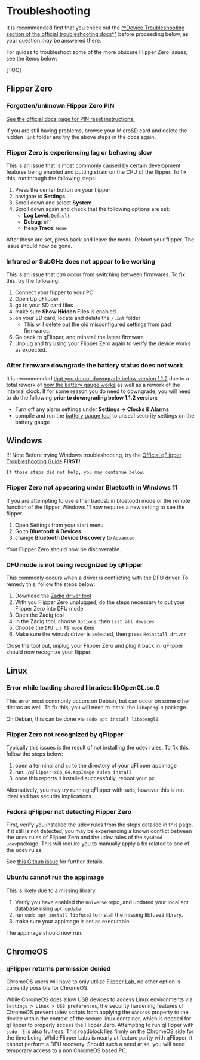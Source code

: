 # Troubleshooting
It is recommended first that you check out the [^^Device Troubleshooting section of the official troubleshooting docs^^](https://support.flipper.net/hc/en-us) before proceeding below, as your question *may* be answered there. 

For guides to troubleshoot some of the more obscure Flipper Zero issues, see the items below:

[TOC]

## Flipper Zero

### Forgotten/unknown Flipper Zero PIN
[See the official docs page for PIN reset instructions.](https://docs.flipper.net/basics/control#c_9ya)

If you are still having problems, browse your MicroSD card and delete the hidden `.int` folder and try the above steps in the docs again. 


### Flipper Zero is experiencing lag or behaving slow
This is an issue that is most commonly caused by certain development features being enabled and putting strain on the CPU of the flipper. 
To fix this, run through the following steps:

1. Press the center button on your flipper
1. navigate to **Settings**
1. Scroll down and select **System**
1. Scroll down again and check that the following options are set:
    - **Log Level**: `Default`
    - **Debug**: `OFF`
    - **Heap Trace**: `None`

After these are set, press back and leave the menu. Reboot your flipper. The issue should now be gone. 

### Infrared or SubGHz does not appear to be working
This is an issue that *can* occur from switching between firmwares. To fix this, try the following:

1. Connect your flipper to your PC
1. Open Up qFlipper
1. go to your SD card files
1. make sure **Show Hidden Files** is enabled
1. on your SD card, locate and delete the `/.int` folder
    - This will delete out the old misconfigured settings from past firmwares.
1. Go back to qFlipper, and reinstall the latest firmware
1. Unplug and try using your Flipper Zero again to verify the device works as expected.

### After firmware downgrade the battery status does not work
It is recommended [that you do not downgrade below version 1.1.2](https://github.com/flipperdevices/flipperzero-firmware/releases/tag/1.1.2) due to a total rework of [how the battery gauge works](https://github.com/flipperdevices/flipperzero-firmware/pull/3912) as well as a rework of the internal clock. If for some reason you do need to downgrade, you will need to do the following **prior to downgrading below 1.1.2 version:**

- Turn off any alarm settings under **Settings -> Clocks & Alarms**
- compile and run the [battery gauge tool](https://github.com/skotopes/flipperzero_gauge_tool) to unseal security settings on the battery gauge


## Windows

!!! Note
    Before trying Windows troubleshooting, try the [Official qFlipper Troubleshooting Guide](https://docs.flipper.net/qFlipper/windows-debug) **FIRST!**
    
    If those steps did not help, you may continue below.

### Flipper Zero not appearing under Bluetooth in Windows 11
If you are attempting to use either badusb in bluetooth mode or the remote function of the flipper, Windows 11 now requires a new setting to see the flipper. 

1. Open Settings from your start menu
1. Go to **Bluetooth & Devices**
1. change **Bluetooth Device Discovery** to `Advanced`

Your Flipper Zero should now be discoverable. 

### DFU mode is not being recognized by qFlipper
This commonly occurs when a driver is conflicting with the DFU driver.
To remedy this, follow the steps below:

1. Download the [Zadig driver tool](https://github.com/pbatard/libwdi/releases/)
1. With you Flipper Zero unplugged, do the steps necessary to put your Flipper Zero into DFU mode
1. Open the Zadig tool
1. In the Zadig tool, choose `Options`, then `List all devices`
1. Choose the `DFU in FS mode` item
1. Make sure the winusb driver is selected, then press `Reinstall driver`

Close the tool out, unplug your Flipper Zero and plug it back in. qFlipper should now recognize your flipper.

## Linux

### Error while loading shared libraries: libOpenGL.so.0
This error most commonly occurs on Debian, but can occur on some other distros as well. 
To fix this, you will need to install the `libopengl0` package.

On Debian, this can be done via `sudo apt install libopengl0`. 


### Flipper Zero not recognized by qFlipper
Typically this issues is the result of not installing the udev rules. To fix this, follow the steps below:

1. open a terminal and `cd` to the directory of your qFlipper appimage
1. run `./qFlipper-x86_64.AppImage rules install `
1. once this reports it installed successfully, reboot your pc

Alternatively, you may try running qFlipper with `sudo`, however this is not ideal and has security implications. 

### Fedora qFlipper not detecting Flipper Zero
First, verify you installed the udev rules from the steps detailed in this page.
If it still is not detected, you may be experiencing a known conflict between the udev rules of Flipper Zero and the udev rules of the `sysdemd-udev`package.
This will require you to manually apply a fix related to one of the udev rules.

See [this Github issue](https://github.com/flipperdevices/qFlipper/issues/154#issuecomment-1371038376) for further details. 

### Ubuntu cannot run the appimage
This is likely due to a missing library. 

1. Verify you have enabled the `Universe` repo, and updated your local apt database using `apt update` 
1. run `sudo apt install libfuse2` to install the missing libfuse2 library. 
1. make sure your appimage is set as executable

The appimage should now run. 

## ChromeOS

### qFlipper returns permission denied
ChromeOS users will have to only utilize [Flipper Lab](https://lab.flipper.net), no other option is currently possible for ChromeOS. 

While ChromeOS does allow USB devices to access Linux environments via `Settings > Linux > USB preferences`, the security hardening features of ChromeOS 
prevent udev scripts from applying the `uaccess` property to the device within the context of the secure linux container, which is needed for qFlipper to properly access the Flipper Zero. Attempting to run qFlipper with `sudo -E` is also fruitless.
This roadblock lies firmly on the ChromeOS side for the time being. While Flipper Labs is nearly at feature parity with qFlipper, it cannot perform a DFU recovery. Should such a need arise, you will need temporary access to a non ChromeOS based PC. 
